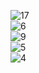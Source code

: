 ![17](https://github.com/Adit0507/flow-fields/assets/78037846/0047031d-7bcb-4cf8-9232-599d41647a50)
<br />
![6](https://github.com/Adit0507/flow-fields/assets/78037846/f691d3f3-6b56-4d28-a1ab-26ec982adc75)
<br />
![9](https://github.com/Adit0507/flow-fields/assets/78037846/b151a16b-3e07-4b3c-afa9-f832ce258e2d)
<br />
![5](https://github.com/Adit0507/flow-fields/assets/78037846/16bef7b0-5b69-4594-a8df-61f1c9e6a773)
<br />
![4](https://github.com/Adit0507/flow-fields/assets/78037846/59042279-ca20-4163-be56-e2089a787ccc)
